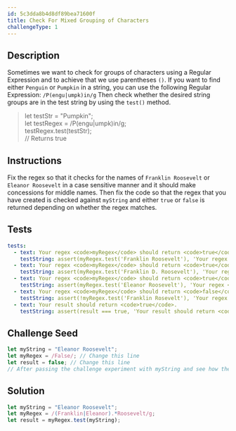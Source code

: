 ```yaml
---
id: 5c3dda8b4d8df89bea71600f
title: Check For Mixed Grouping of Characters
challengeType: 1
---
```


## Description
<section id='description'>
Sometimes we want to check for groups of characters using a Regular Expression and to achieve that we use parentheses <code>()</code>.
If you want to find either <code>Penguin</code> or <code>Pumpkin</code> in a string, you can use the following Regular Expression: <code>/P(engu|umpk)in/g</code>
Then check whether the desired string groups are in the test string by using the <code>test()</code> method.
<blockquote>let testStr = "Pumpkin";<br>let testRegex = /P(engu|umpk)in/g;<br>testRegex.test(testStr);<br>// Returns true</blockquote>
</section>

## Instructions
<section id='instructions'>
Fix the regex so that it checks for the names of <code>Franklin Roosevelt</code> or <code>Eleanor Roosevelt</code> in a case sensitive manner and it should make concessions for middle names.
Then fix the code so that the regex that you have created is checked against <code>myString</code> and either <code>true</code> or <code>false</code> is returned depending on whether the regex matches.
</section>

## Tests
<section id='tests'>

```yml
tests:
  - text: Your regex <code>myRegex</code> should return <code>true</code> for the string <code>"Franklin Roosevelt"</code>
    testString: assert(myRegex.test('Franklin Roosevelt'), 'Your regex <code>myRegex</code> should return <code>true</code> for the string <code>"Franklin Roosevelt"</code>');
  - text: Your regex <code>myRegex</code> should return <code>true</code> for the string <code>"Franklin D. Roosevelt"</code>
    testString: assert(myRegex.test('Franklin D. Roosevelt'), 'Your regex <code>myRegex</code> should return <code>true</code> for the string <code>"Franklin D. Roosevelt"</code>');
  - text: Your regex <code>myRegex</code> should return <code>true</code> for the string <code>"Eleanor Roosevelt"</code>
    testString: assert(myRegex.test('Eleanor Roosevelt'), 'Your regex <code>myRegex</code> should return <code>true</code> for the string <code>"Eleanor Roosevelt"</code>');
  - text: Your regex <code>myRegex</code> should return <code>false</code> for the string <code>"Franklin Rosevelt"</code>
    testString: assert(!myRegex.test('Franklin Rosevelt'), 'Your regex <code>myRegex</code> should return <code>false</code> for the string <code>"Franklin Rosevelt"</code>');
  - text: Your result should return <code>true</code>.
    testString: assert(result === true, 'Your result should return <code>true</code>.');
```

</section>

## Challenge Seed
<section id='challengeSeed'>

<div id='js-seed'>

```js
let myString = "Eleanor Roosevelt";
let myRegex = /False/; // Change this line
let result = false; // Change this line
// After passing the challenge experiment with myString and see how the grouping works
```

</div>



</section>

## Solution
<section id='solution'>

```js
let myString = "Eleanor Roosevelt";
let myRegex = /(Franklin|Eleanor).*Roosevelt/g;
let result = myRegex.test(myString);
```
</section>

